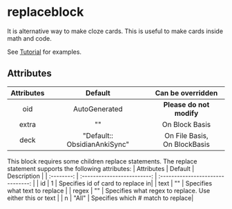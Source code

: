 # replaceblock

It is alternative way to make cloze cards. This is useful to make cards inside math and code.

See [Tutorial](/docs/Tutorial.md) for examples.

## Attributes

| Attributes |           Default           |         Can be overridden         |
| :--------: | :-------------------------: | :-------------------------------: |
|    oid     |        AutoGenerated        |     **Please do not modify**      |
|   extra    |             ""              |          On Block Basis           |
|    deck    | "Default:: ObsidianAnkiSync" | On File Basis, <br />On BlockBasis |

This block requires some children replace statements. The replace statement supports the following attributes:
| Attributes |           Default           |         Description               |
| :--------: | :-------------------------: | :-------------------------------: |
|    id     |        1                     | Specifies id of card to replace in|
|    text     |        ""                  |  Specifies what text to replace   |
|    regex    | "" | Specifies what regex to replace. Use either this or text  |
|   n        |             "All"           | Specifies which # match to replace|
